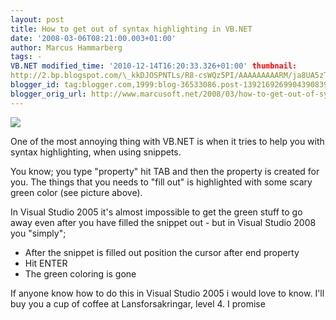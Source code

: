```yaml
---
layout: post
title: How to get out of syntax highlighting in VB.NET
date: '2008-03-06T08:21:00.003+01:00'
author: Marcus Hammarberg
tags: -
VB.NET modified_time: '2010-12-14T16:20:33.326+01:00' thumbnail:
http://2.bp.blogspot.com/\_kkDJOSPNTLs/R8-csWQz5PI/AAAAAAAAARM/ja8UA5zTBM4/s72-c/syntaxhighlightvb.net.jpb.JPG
blogger_id: tag:blogger.com,1999:blog-36533086.post-1392169269904390839
blogger_orig_url: http://www.marcusoft.net/2008/03/how-to-get-out-of-syntax-highlighting.html
---
```


[<img
src="http://2.bp.blogspot.com/_kkDJOSPNTLs/R8-csWQz5PI/AAAAAAAAARM/ja8UA5zTBM4/s400/syntaxhighlightvb.net.jpb.JPG"
id="BLOGGER_PHOTO_ID_5174526782576256242"
style="DISPLAY: block; MARGIN: 0px auto 10px; CURSOR: hand; TEXT-ALIGN: center"
data-border="0" />](http://2.bp.blogspot.com/_kkDJOSPNTLs/R8-csWQz5PI/AAAAAAAAARM/ja8UA5zTBM4/s1600-h/syntaxhighlightvb.net.jpb.JPG)

<div>

One of the most annoying thing with VB.NET is when it tries to help you
with syntax highlighting, when using snippets.

</div>



<div>

</div>



<div>

You know; you type "property" hit TAB and then the property is created
for you. The things that you needs to "fill out" is highlighted with
some scary green color (see picture above).

</div>



<div>

</div>



<div>

In Visual Studio 2005 it's almost impossible to get the green stuff to
go away even after you have filled the snippet out - but in Visual
Studio 2008 you "simply";

</div>



-   After the snippet is filled out position the cursor after end
    property
-   Hit ENTER
-   The green coloring is gone



If anyone know how to do this in Visual Studio 2005 i would love to
know. I'll buy you a cup of coffee at Lansforsakringar, level 4. I
promise
